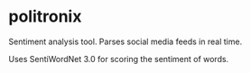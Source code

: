 # politronix

Sentiment analysis tool. 
Parses social media feeds in real time.

Uses SentiWordNet 3.0 for scoring the sentiment of words. 
